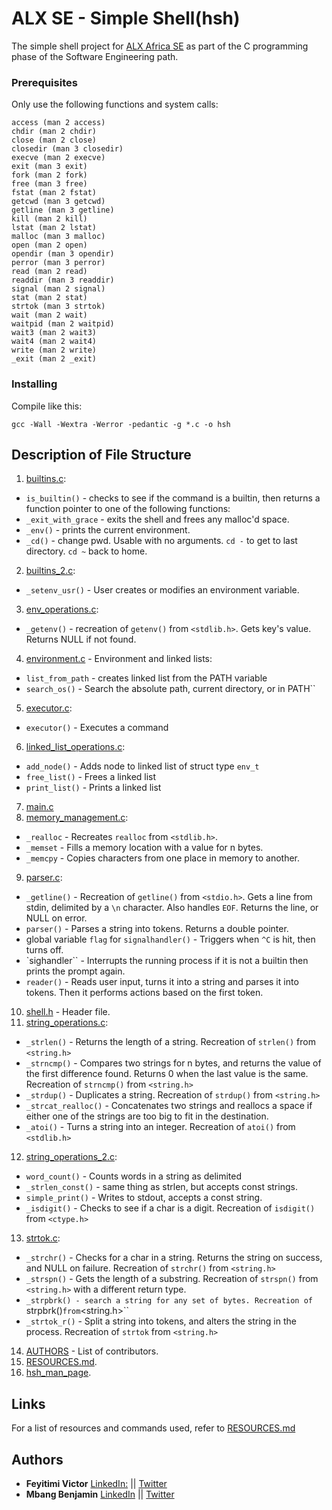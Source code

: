 # ALX SE - Simple Shell(hsh)
The simple shell project for [ALX Africa SE](https://www.alxafrica.com/) as part of the C programming phase of the Software Engineering path.

### Prerequisites
Only use the following functions and system calls:
```
access (man 2 access)
chdir (man 2 chdir)
close (man 2 close)
closedir (man 3 closedir)
execve (man 2 execve)
exit (man 3 exit)
fork (man 2 fork)
free (man 3 free)
fstat (man 2 fstat)
getcwd (man 3 getcwd)
getline (man 3 getline)
kill (man 2 kill)
lstat (man 2 lstat)
malloc (man 3 malloc)
open (man 2 open)
opendir (man 3 opendir)
perror (man 3 perror)
read (man 2 read)
readdir (man 3 readdir)
signal (man 2 signal)
stat (man 2 stat)
strtok (man 3 strtok)
wait (man 2 wait)
waitpid (man 2 waitpid)
wait3 (man 2 wait3)
wait4 (man 2 wait4)
write (man 2 write)
_exit (man 2 _exit)
```

### Installing
Compile like this:
```
gcc -Wall -Wextra -Werror -pedantic -g *.c -o hsh
```

## Description of File Structure
1. [builtins.c](builtins.c): 
  * ``is_builtin()`` - checks to see if the command is a builtin, then returns a function pointer to one of the following functions:
  * ``_exit_with_grace`` - exits the shell and frees any malloc'd space.
  * ``_env()`` - prints the current environment.
  * ``_cd()`` - change pwd. Usable with no arguments. ``cd -`` to get to last directory. ``cd ~`` back to home. 
2. [builtins_2.c](builtins_2.c): 
  * ``_setenv_usr()`` - User creates or modifies an environment variable.
3. [env_operations.c](env_operations.c):
  * ``_getenv()`` - recreation of ``getenv()`` from ``<stdlib.h>``. Gets key's value. Returns NULL if not found.
4. [environment.c](environment.c) - Environment and linked lists:
  * ``list_from_path`` - creates linked list from the PATH variable
  * ``search_os()`` - Search the absolute path, current directory, or in PATH``
5. [executor.c](executor.c):
  * ``executor()`` - Executes a command
6. [linked_list_operations.c](linked_list_operations.c):
  * ``add_node()`` - Adds node to linked list of struct type ``env_t``
  * ``free_list()`` - Frees a linked list
  * ``print_list()`` - Prints a linked list
7. [main.c](main.c)
8. [memory_management.c](memory_management.c):
  * ``_realloc`` - Recreates ``realloc`` from ``<stdlib.h>``.
  * ``_memset`` - Fills a memory location with a value for n bytes. 
  * ``_memcpy`` - Copies characters from one place in memory to another.
9. [parser.c](parser.c):
  * ``_getline()`` - Recreation of ``getline()`` from ``<stdio.h>``. Gets a line from stdin, delimited by a ``\n`` character. Also handles ``EOF``. Returns the line, or NULL on error. 
  * ``parser()`` - Parses a string into tokens. Returns a double pointer.
  * global variable ``flag`` for ``signalhandler()`` - Triggers when ``^C`` is hit, then turns off.
  * `sighandler`` - Interrupts the running process if it is not a builtin then prints the prompt again.
  * ``reader()`` - Reads user input, turns it into a string and parses it into tokens. Then it performs actions based on the first token.
10. [shell.h](shell.h) - Header file.
11. [string_operations.c](string_operations.c):
  * ``_strlen()`` - Returns the length of a string. Recreation of ``strlen()`` from ``<string.h>``
  * ``_strncmp()`` - Compares two strings for n bytes, and returns the value of the first difference found. Returns 0 when the last value is the same. Recreation of ``strncmp()`` from ``<string.h>``
  * ``_strdup()`` - Duplicates a string. Recreation of ``strdup()`` from ``<string.h>``
  * ``_strcat_realloc()`` - Concatenates two strings and reallocs a space if either one of the strings are too big to fit in the destination.
  * ``_atoi()`` - Turns a string into an integer. Recreation of ``atoi()`` from ``<stdlib.h>``
12. [string_operations_2.c](string_operations_2.c):
  * ``word_count()`` - Counts words in a string as delimited
  * ``_strlen_const()`` - same thing as strlen, but accepts const strings.
  * ``simple_print()`` - Writes to stdout, accepts a const string.
  * ``_isdigit()`` - Checks to see if a char is a digit. Recreation of ``isdigit()`` from ``<ctype.h>``
13. [strtok.c](strtok.c):
  * ``_strchr()`` - Checks for a char in a string. Returns the string on success, and NULL on failure. Recreation of ``strchr()`` from ``<string.h>``
  * ``_strspn()`` - Gets the length of a substring. Recreation of ``strspn()`` from ``<string.h>`` with a different return type.
  * ``_strpbrk() - search a string for any set of bytes. Recreation of ``strpbrk()`` from ``<string.h>``
  * ``_strtok_r()`` - Split a string into tokens, and alters the string in the process. Recreation of ``strtok`` from ``<string.h>``
14. [AUTHORS](AUTHORS) - List of contributors.
15. [RESOURCES.md](RESOURCES.md).
16. [hsh_man_page](hsh_man_page).


## Links
For a list of resources and commands used, refer to [RESOURCES.md](RESOURCES.md)

## Authors
* **Feyitimi Victor** [LinkedIn:](http://www.linkedin.com/in/victorfeyitimi) || [Twitter](https://twitter.com/stillqlueless)
* **Mbang Benjamin** [LinkedIn](https://www.linkedin.com/in/benny-mbang-44620823b/) || [Twitter](https://twitter.com/BennyMbang)
